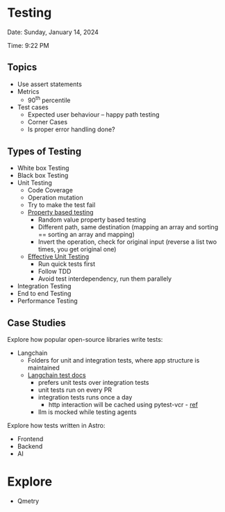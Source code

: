 # Testing

Date: Sunday, January 14, 2024

Time: 9:22 PM

## Topics

- Use assert statements
- Metrics
  - 90<sup>th</sup> percentile
- Test cases
  - Expected user behaviour – happy path testing
  - Corner Cases
  - Is proper error handling done?

## Types of Testing

- White box Testing
- Black box Testing
- Unit Testing
  - Code Coverage
  - Operation mutation
  - Try to make the test fail
  - [Property based testing](https://youtu.be/IYzDFHx6QPY?si=sFn5a3PBlfd9knRD)
    - Random value property based testing
    - Different path, same destination (mapping an array and sorting == sorting an array and mapping)
    - Invert the operation, check for original input (reverse a list two times, you get original one)
  - [Effective Unit Testing](https://youtu.be/fr1E9aVnBxw?si=MAh5aqCtBYBr5SXb)
    - Run quick tests first
    - Follow TDD
    - Avoid test interdependency, run them parallely
- Integration Testing
- End to end Testing
- Performance Testing

## Case Studies

Explore how popular open-source libraries write tests:

- Langchain
  - Folders for unit and integration tests, where app structure is maintained
  - [Langchain test docs](https://python.langchain.com/v0.1/docs/contributing/testing/)
    - prefers unit tests over integration tests
    - unit tests run on every PR
    - integration tests runs once a day
      - http interaction will be cached using pytest-vcr - [ref](https://python.langchain.com/v0.1/docs/contributing/testing/#recording-http-interactions-with-pytest-vcr)
    - llm is mocked while testing agents

Explore how tests written in Astro:

- Frontend
- Backend
- AI

# Explore
- Qmetry